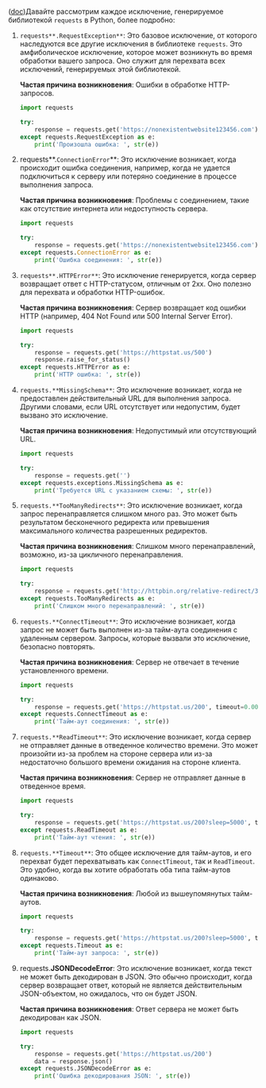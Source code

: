 ([doc](https://requests.readthedocs.io/en/latest/api.html#exceptions))Давайте рассмотрим каждое исключение, генерируемое библиотекой `requests` в Python, более подробно:

1. `requests**.RequestException**`: Это базовое исключение, от которого наследуются все другие исключения в библиотеке `requests`. Это амфиболическое исключение, которое может возникнуть во время обработки вашего запроса. Оно служит для перехвата всех исключений, генерируемых этой библиотекой.  
      
    **Частая причина возникновения**: Ошибки в обработке HTTP-запросов.
    
    ```python
    import requests
    
    try:
        response = requests.get('https://nonexistentwebsite123456.com')
    except requests.RequestException as e:
        print('Произошла ошибка: ', str(e))
    ```
    
2. requests**.`ConnectionError`**: Это исключение возникает, когда происходит ошибка соединения, например, когда не удается подключиться к серверу или потеряно соединение в процессе выполнения запроса.  
      
    **Частая причина возникновения**: Проблемы с соединением, такие как отсутствие интернета или недоступность сервера.
    
    ```python
    import requests
    
    try:
        response = requests.get('https://nonexistentwebsite123456.com')
    except requests.ConnectionError as e:
        print('Ошибка соединения: ', str(e))
    ```
    
3. `requests**.HTTPError**`: Это исключение генерируется, когда сервер возвращает ответ с HTTP-статусом, отличным от 2xx. Оно полезно для перехвата и обработки HTTP-ошибок.  
      
    **Частая причина возникновения**: Сервер возвращает код ошибки HTTP (например, 404 Not Found или 500 Internal Server Error).
    
    ```python
    import requests
    
    try:
        response = requests.get('https://httpstat.us/500')
        response.raise_for_status()
    except requests.HTTPError as e:
        print('HTTP ошибка: ', str(e))
    ```
    
4. `requests.**MissingSchema**`: Это исключение возникает, когда не предоставлен действительный URL для выполнения запроса. Другими словами, если URL отсутствует или недопустим, будет вызвано это исключение.  
      
    **Частая причина возникновения**: Недопустимый или отсутствующий URL.
    
    ```python
    import requests
    
    try:
        response = requests.get('')
    except requests.exceptions.MissingSchema as e:
        print('Требуется URL с указанием схемы: ', str(e))
    ```
    
5. `requests.**TooManyRedirects**`: Это исключение возникает, когда запрос перенаправляется слишком много раз. Это может быть результатом бесконечного редиректа или превышения максимального количества разрешенных редиректов.  
      
    **Частая причина возникновения**: Слишком много перенаправлений, возможно, из-за цикличного перенаправления.
    
    ```python
    import requests
    
    try:
        response = requests.get('http://httpbin.org/relative-redirect/32', allow_redirects=True,)
    except requests.TooManyRedirects as e:
        print('Слишком много перенаправлений: ', str(e))
    ```
    
6. `requests.**ConnectTimeout**`: Это исключение возникает, когда запрос не может быть выполнен из-за тайм-аута соединения с удаленным сервером. Запросы, которые вызвали это исключение, безопасно повторять.  
      
    **Частая причина возникновения**: Сервер не отвечает в течение установленного времени.
    
    ```python
    import requests
    
    try:
        response = requests.get('https://httpstat.us/200', timeout=0.001)
    except requests.ConnectTimeout as e:
        print('Тайм-аут соединения: ', str(e))
    ```
    
7. `requests.**ReadTimeout**`: Это исключение возникает, когда сервер не отправляет данные в отведенное количество времени. Это может произойти из-за проблем на стороне сервера или из-за недостаточно большого времени ожидания на стороне клиента.  
      
    **Частая причина возникновения**: Сервер не отправляет данные в отведенное время.
    
    ```python
    import requests
    
    try:
        response = requests.get('https://httpstat.us/200?sleep=5000', timeout=1)
    except requests.ReadTimeout as e:
        print('Тайм-аут чтения: ', str(e))
    ```
    
8. `requests.**Timeout**`: Это общее исключение для тайм-аутов, и его перехват будет перехватывать как `ConnectTimeout`, так и `ReadTimeout`. Это удобно, когда вы хотите обработать оба типа тайм-аутов одинаково.  
      
    **Частая причина возникновения**: Любой из вышеупомянутых тайм-аутов.
    
    ```python
    import requests
    
    try:
        response = requests.get('https://httpstat.us/200?sleep=5000', timeout=1)
    except requests.Timeout as e:
        print('Тайм-аут запроса: ', str(e))
    ```
    
9. requests.**JSONDecodeError**: Это исключение возникает, когда текст не может быть декодирован в JSON. Это обычно происходит, когда сервер возвращает ответ, который не является действительным JSON-объектом, но ожидалось, что он будет JSON.  
      
    **Частая причина возникновения**: Ответ сервера не может быть декодирован как JSON.
    
    ```python
    import requests
    
    try:
        response = requests.get('https://httpstat.us/200')
        data = response.json()
    except requests.JSONDecodeError as e:
        print('Ошибка декодирования JSON: ', str(e))
    ```